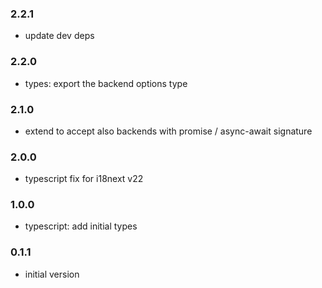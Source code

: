 ### 2.2.1

- update dev deps

### 2.2.0

- types: export the backend options type

### 2.1.0

- extend to accept also backends with promise / async-await signature

### 2.0.0

- typescript fix for i18next v22

### 1.0.0

- typescript: add initial types

### 0.1.1
- initial version
